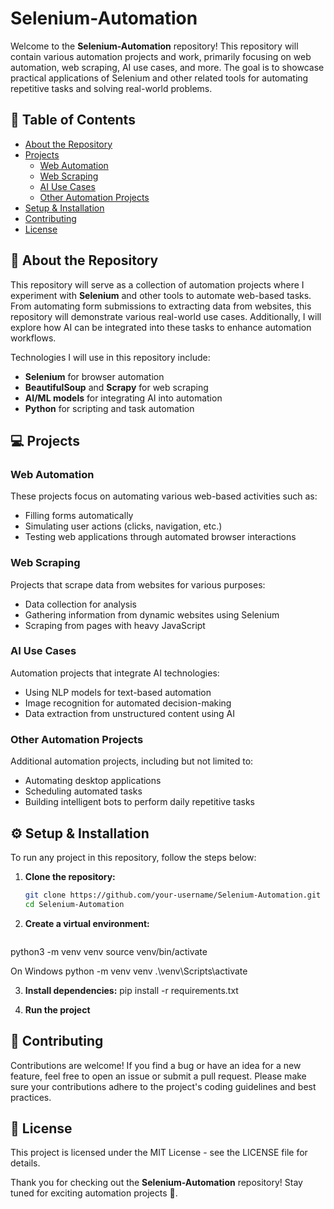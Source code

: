 # Selenium-Automation

Welcome to the **Selenium-Automation** repository! This repository will contain various automation projects and work, primarily focusing on web automation, web scraping, AI use cases, and more. The goal is to showcase practical applications of Selenium and other related tools for automating repetitive tasks and solving real-world problems.

## 📑 Table of Contents
- [About the Repository](#about-the-repository)
- [Projects](#projects)
  - [Web Automation](#web-automation)
  - [Web Scraping](#web-scraping)
  - [AI Use Cases](#ai-use-cases)
  - [Other Automation Projects](#other-automation-projects)
- [Setup & Installation](#setup--installation)
- [Contributing](#contributing)
- [License](#license)

## 🚀 About the Repository
This repository will serve as a collection of automation projects where I experiment with **Selenium** and other tools to automate web-based tasks. From automating form submissions to extracting data from websites, this repository will demonstrate various real-world use cases. Additionally, I will explore how AI can be integrated into these tasks to enhance automation workflows.

Technologies I will use in this repository include:
- **Selenium** for browser automation
- **BeautifulSoup** and **Scrapy** for web scraping
- **AI/ML models** for integrating AI into automation
- **Python** for scripting and task automation

## 💻 Projects
### Web Automation
These projects focus on automating various web-based activities such as:
- Filling forms automatically
- Simulating user actions (clicks, navigation, etc.)
- Testing web applications through automated browser interactions

### Web Scraping
Projects that scrape data from websites for various purposes:
- Data collection for analysis
- Gathering information from dynamic websites using Selenium
- Scraping from pages with heavy JavaScript

### AI Use Cases
Automation projects that integrate AI technologies:
- Using NLP models for text-based automation
- Image recognition for automated decision-making
- Data extraction from unstructured content using AI

### Other Automation Projects
Additional automation projects, including but not limited to:
- Automating desktop applications
- Scheduling automated tasks
- Building intelligent bots to perform daily repetitive tasks

## ⚙️ Setup & Installation

To run any project in this repository, follow the steps below:

1. **Clone the repository:**
   ```bash
   git clone https://github.com/your-username/Selenium-Automation.git
   cd Selenium-Automation

2. **Create a virtual environment:**
   ```bash
  python3 -m venv venv
  source venv/bin/activate

  On Windows
  python -m venv venv
  .\venv\Scripts\activate


3. **Install dependencies:**
   pip install -r requirements.txt

4. **Run the project**

## 🤝 Contributing
Contributions are welcome! If you find a bug or have an idea for a new feature, feel free to open an issue or submit a pull request. Please make sure your contributions adhere to the project's coding guidelines and best practices.

## 📝 License
This project is licensed under the MIT License - see the LICENSE file for details.

Thank you for checking out the **Selenium-Automation** repository! Stay tuned for exciting automation projects 🚀.


   
